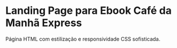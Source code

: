 # Landing Page para Ebook Café da Manhã Express
Página HTML com estilização e responsividade CSS sofisticada.

